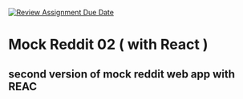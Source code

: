 [![Review Assignment Due Date](https://classroom.github.com/assets/deadline-readme-button-22041afd0340ce965d47ae6ef1cefeee28c7c493a6346c4f15d667ab976d596c.svg)](https://classroom.github.com/a/fJgEQL7f)

# Mock Reddit 02 ( with React )

## second version of mock reddit web app with REAC
